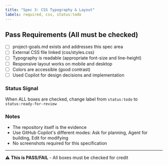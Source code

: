 ```yaml
---
title: "Spec 3: CSS Typography & Layout"
labels: required, css, status:todo
---
```


## Pass Requirements (All must be checked)

- [ ] project-goals.md exists and addresses this spec area
- [ ] External CSS file linked (css/styles.css)
- [ ] Typography is readable (appropriate font-size and line-height)
- [ ] Responsive layout works on mobile and desktop
- [ ] Colors are accessible (good contrast)
- [ ] Used Copilot for design decisions and implementation

### Status Signal
When ALL boxes are checked, change label from `status:todo` to `status:ready-for-review`

### Notes
- The repository itself is the evidence
- Use GitHub Copilot's different modes: Ask for planning, Agent for building, Edit for modifying
- No screenshots required for this specification

---
⚠️ **This is PASS/FAIL** - All boxes must be checked for credit